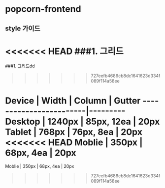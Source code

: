 # popcorn-frontend

## style 가이드
<<<<<<< HEAD
###1. 그리드
=======
###1. 그리드dd
>>>>>>> 727eefb4686cb8dc1641623d334f089f114a58ee

Device | Width | Column | Gutter
------------------------|---------
Desktop | 1240px | 85px, 12ea | 20px
Tablet | 768px | 76px, 8ea | 20px
<<<<<<< HEAD
Moblie | 350px | 68px, 4ea | 20px
=======
Moblie | 350px | 68px, 4ea | 20px




>>>>>>> 727eefb4686cb8dc1641623d334f089f114a58ee
